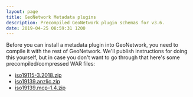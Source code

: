 ```yaml
---
layout: page
title: GeoNetwork Metadata plugins
description: Precompiled GeoNetwork plugin schemas for v3.6.
date: 2019-04-25 08:59:31 1200
---
```


Before you can install a metadata plugin into GeoNetwork, you need to compile it with the rest of GeoNetwork. We'll publish instructions for doing this yourself, but in case you don't want to go through that here's some precompiled/compressed WAR files:

* [iso19115-3.2018.zip](/Resources/iso19115-3.2018.zip)
* [iso19139.anzlic.zip](/Resources/iso19139.anzlic.zip)
* [iso19139.mcp-1.4.zip](/Resources/iso19139.mcp-1.4.zip)
